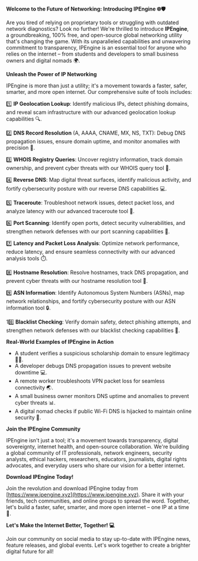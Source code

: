 **Welcome to the Future of Networking: Introducing IPEngine 🌐🛡️**

Are you tired of relying on proprietary tools or struggling with outdated network diagnostics? Look no further! We're thrilled to introduce **IPEngine**, a groundbreaking, 100% free, and open-source global networking utility that's changing the game. With its unparalleled capabilities and unwavering commitment to transparency, IPEngine is an essential tool for anyone who relies on the internet – from students and developers to small business owners and digital nomads 🌍.

**Unleash the Power of IP Networking**

IPEngine is more than just a utility; it's a movement towards a faster, safer, smarter, and more open internet. Our comprehensive suite of tools includes:

1️⃣ **IP Geolocation Lookup**: Identify malicious IPs, detect phishing domains, and reveal scam infrastructure with our advanced geolocation lookup capabilities 🔍.

2️⃣ **DNS Record Resolution** (A, AAAA, CNAME, MX, NS, TXT): Debug DNS propagation issues, ensure domain uptime, and monitor anomalies with precision 📡.

3️⃣ **WHOIS Registry Queries**: Uncover registry information, track domain ownership, and prevent cyber threats with our WHOIS query tool 🔑.

4️⃣ **Reverse DNS**: Map digital threat surfaces, identify malicious activity, and fortify cybersecurity posture with our reverse DNS capabilities 💻.

5️⃣ **Traceroute**: Troubleshoot network issues, detect packet loss, and analyze latency with our advanced traceroute tool 📡.

6️⃣ **Port Scanning**: Identify open ports, detect security vulnerabilities, and strengthen network defenses with our port scanning capabilities 🔩.

7️⃣ **Latency and Packet Loss Analysis**: Optimize network performance, reduce latency, and ensure seamless connectivity with our advanced analysis tools ⏱️.

8️⃣ **Hostname Resolution**: Resolve hostnames, track DNS propagation, and prevent cyber threats with our hostname resolution tool 📢.

9️⃣ **ASN Information**: Identify Autonomous System Numbers (ASNs), map network relationships, and fortify cybersecurity posture with our ASN information tool 🔒.

10️⃣ **Blacklist Checking**: Verify domain safety, detect phishing attempts, and strengthen network defenses with our blacklist checking capabilities 🚫.

**Real-World Examples of IPEngine in Action**

* A student verifies a suspicious scholarship domain to ensure legitimacy 👨‍🎓.
* A developer debugs DNS propagation issues to prevent website downtime 💻.
* A remote worker troubleshoots VPN packet loss for seamless connectivity 🌏.
* A small business owner monitors DNS uptime and anomalies to prevent cyber threats 📊.
* A digital nomad checks if public Wi-Fi DNS is hijacked to maintain online security 🛂.

**Join the IPEngine Community**

IPEngine isn't just a tool; it's a movement towards transparency, digital sovereignty, internet health, and open-source collaboration. We're building a global community of IT professionals, network engineers, security analysts, ethical hackers, researchers, educators, journalists, digital rights advocates, and everyday users who share our vision for a better internet.

**Download IPEngine Today!**

Join the revolution and download IPEngine today from [https://www.ipengine.xyz](https://www.ipengine.xyz). Share it with your friends, tech communities, and online groups to spread the word. Together, let's build a faster, safer, smarter, and more open internet – one IP at a time 🚀.

**Let's Make the Internet Better, Together! 💻**

Join our community on social media to stay up-to-date with IPEngine news, feature releases, and global events. Let's work together to create a brighter digital future for all!